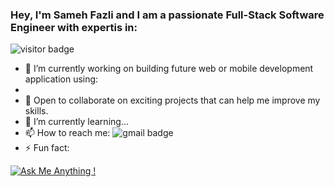 ### Hey, I'm Sameh Fazli and I am a passionate Full-Stack Software Engineer with expertis in: 

![visitor badge](https://visitor-badge.glitch.me/badge?page_id=jwenjian.visitor-badge&left_text=MyPageVisitors)



- 🔭 I’m currently working on building future web or mobile development application using: 
- 
- 👯 Open to collaborate on exciting projects that can help me improve my skills.
- 🌱 I’m currently learning...
- 📫 How to reach me: 
![gmail badge](https://img.shields.io/badge/Gmail-sfazli96@gmail.com-D14836?style=for-the-badge&logo=gmail&logoColor=white)
- ⚡ Fun fact: 

[![Ask Me Anything !](https://img.shields.io/badge/Ask%20me-anything-1abc9c.svg)](https://GitHub.com/Naereen/ama)
<!--
**sfazli96/sfazli96** is a ✨ _special_ ✨ repository because its `README.md` (this file) appears on your GitHub profile.

Here are some ideas to get you started:

- 🔭 I’m currently working on ...
- 🌱 I’m currently learning ...
- 👯 I’m looking to collaborate on ...
- 🤔 I’m looking for help with ...
- 💬 Ask me about ...
- 📫 How to reach me: ...
- 😄 Pronouns: ...
- ⚡ Fun fact: ...
-->
